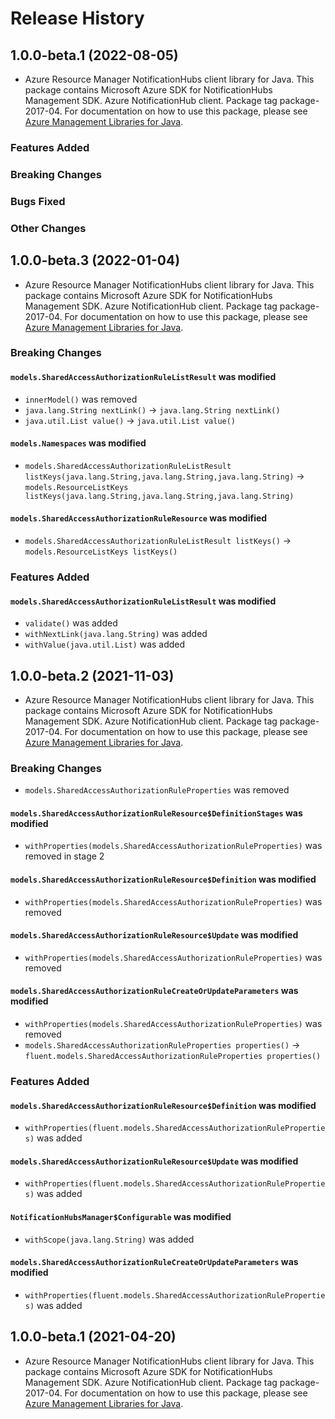 # Release History

## 1.0.0-beta.1 (2022-08-05)

- Azure Resource Manager NotificationHubs client library for Java. This package contains Microsoft Azure SDK for NotificationHubs Management SDK. Azure NotificationHub client. Package tag package-2017-04. For documentation on how to use this package, please see [Azure Management Libraries for Java](https://aka.ms/azsdk/java/mgmt).

### Features Added

### Breaking Changes

### Bugs Fixed

### Other Changes

## 1.0.0-beta.3 (2022-01-04)

- Azure Resource Manager NotificationHubs client library for Java. This package contains Microsoft Azure SDK for NotificationHubs Management SDK. Azure NotificationHub client. Package tag package-2017-04. For documentation on how to use this package, please see [Azure Management Libraries for Java](https://aka.ms/azsdk/java/mgmt).

### Breaking Changes

#### `models.SharedAccessAuthorizationRuleListResult` was modified

* `innerModel()` was removed
* `java.lang.String nextLink()` -> `java.lang.String nextLink()`
* `java.util.List value()` -> `java.util.List value()`

#### `models.Namespaces` was modified

* `models.SharedAccessAuthorizationRuleListResult listKeys(java.lang.String,java.lang.String,java.lang.String)` -> `models.ResourceListKeys listKeys(java.lang.String,java.lang.String,java.lang.String)`

#### `models.SharedAccessAuthorizationRuleResource` was modified

* `models.SharedAccessAuthorizationRuleListResult listKeys()` -> `models.ResourceListKeys listKeys()`

### Features Added

#### `models.SharedAccessAuthorizationRuleListResult` was modified

* `validate()` was added
* `withNextLink(java.lang.String)` was added
* `withValue(java.util.List)` was added

## 1.0.0-beta.2 (2021-11-03)

- Azure Resource Manager NotificationHubs client library for Java. This package contains Microsoft Azure SDK for NotificationHubs Management SDK. Azure NotificationHub client. Package tag package-2017-04. For documentation on how to use this package, please see [Azure Management Libraries for Java](https://aka.ms/azsdk/java/mgmt).

### Breaking Changes

* `models.SharedAccessAuthorizationRuleProperties` was removed

#### `models.SharedAccessAuthorizationRuleResource$DefinitionStages` was modified

* `withProperties(models.SharedAccessAuthorizationRuleProperties)` was removed in stage 2

#### `models.SharedAccessAuthorizationRuleResource$Definition` was modified

* `withProperties(models.SharedAccessAuthorizationRuleProperties)` was removed

#### `models.SharedAccessAuthorizationRuleResource$Update` was modified

* `withProperties(models.SharedAccessAuthorizationRuleProperties)` was removed

#### `models.SharedAccessAuthorizationRuleCreateOrUpdateParameters` was modified

* `withProperties(models.SharedAccessAuthorizationRuleProperties)` was removed
* `models.SharedAccessAuthorizationRuleProperties properties()` -> `fluent.models.SharedAccessAuthorizationRuleProperties properties()`

### Features Added

#### `models.SharedAccessAuthorizationRuleResource$Definition` was modified

* `withProperties(fluent.models.SharedAccessAuthorizationRuleProperties)` was added

#### `models.SharedAccessAuthorizationRuleResource$Update` was modified

* `withProperties(fluent.models.SharedAccessAuthorizationRuleProperties)` was added

#### `NotificationHubsManager$Configurable` was modified

* `withScope(java.lang.String)` was added

#### `models.SharedAccessAuthorizationRuleCreateOrUpdateParameters` was modified

* `withProperties(fluent.models.SharedAccessAuthorizationRuleProperties)` was added

## 1.0.0-beta.1 (2021-04-20)

- Azure Resource Manager NotificationHubs client library for Java. This package contains Microsoft Azure SDK for NotificationHubs Management SDK. Azure NotificationHub client. Package tag package-2017-04. For documentation on how to use this package, please see [Azure Management Libraries for Java](https://aka.ms/azsdk/java/mgmt).
